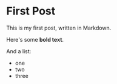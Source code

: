 # First Post

This is my first post, written in Markdown.

Here's some __bold text__.

And a list:

* one
* two
* three